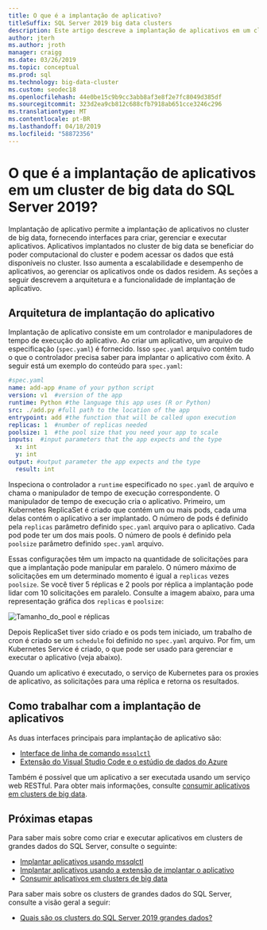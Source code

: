 ```yaml
---
title: O que é a implantação de aplicativo?
titleSuffix: SQL Server 2019 big data clusters
description: Este artigo descreve a implantação de aplicativos em um cluster de big data do SQL Server 2019 (visualização).
author: jterh
ms.author: jroth
manager: craigg
ms.date: 03/26/2019
ms.topic: conceptual
ms.prod: sql
ms.technology: big-data-cluster
ms.custom: seodec18
ms.openlocfilehash: 44e0be15c9b9cc3abb8af3e8f2e7fc8049d385df
ms.sourcegitcommit: 323d2ea9cb812c688cfb7918ab651cce3246c296
ms.translationtype: MT
ms.contentlocale: pt-BR
ms.lasthandoff: 04/18/2019
ms.locfileid: "58872356"
---
```

# <a name="what-is-application-deployment-on-a-sql-server-2019-big-data-cluster"></a>O que é a implantação de aplicativos em um cluster de big data do SQL Server 2019?

Implantação de aplicativo permite a implantação de aplicativos no cluster de big data, fornecendo interfaces para criar, gerenciar e executar aplicativos. Aplicativos implantados no cluster de big data se beneficiar do poder computacional do cluster e podem acessar os dados que está disponíveis no cluster. Isso aumenta a escalabilidade e desempenho de aplicativos, ao gerenciar os aplicativos onde os dados residem.
As seções a seguir descrevem a arquitetura e a funcionalidade de implantação de aplicativo.

## <a name="application-deployment-architecture"></a>Arquitetura de implantação do aplicativo

Implantação de aplicativo consiste em um controlador e manipuladores de tempo de execução do aplicativo. Ao criar um aplicativo, um arquivo de especificação (`spec.yaml`) é fornecido. Isso `spec.yaml` arquivo contém tudo o que o controlador precisa saber para implantar o aplicativo com êxito. A seguir está um exemplo do conteúdo para `spec.yaml`:

```yaml
#spec.yaml
name: add-app #name of your python script
version: v1  #version of the app
runtime: Python #the language this app uses (R or Python)
src: ./add.py #full path to the location of the app
entrypoint: add #the function that will be called upon execution
replicas: 1  #number of replicas needed
poolsize: 1  #the pool size that you need your app to scale
inputs:  #input parameters that the app expects and the type
  x: int
  y: int
output: #output parameter the app expects and the type
  result: int
```

Inspeciona o controlador a `runtime` especificado no `spec.yaml` de arquivo e chama o manipulador de tempo de execução correspondente. O manipulador de tempo de execução cria o aplicativo. Primeiro, um Kubernetes ReplicaSet é criado que contém um ou mais pods, cada uma delas contém o aplicativo a ser implantado. O número de pods é definido pela `replicas` parâmetro definido `spec.yaml` arquivo para o aplicativo. Cada pod pode ter um dos mais pools. O número de pools é definido pela `poolsize` parâmetro definido `spec.yaml` arquivo.

Essas configurações têm um impacto na quantidade de solicitações para que a implantação pode manipular em paralelo. O número máximo de solicitações em um determinado momento é igual a `replicas` vezes `poolsize`. Se você tiver 5 réplicas e 2 pools por réplica a implantação pode lidar com 10 solicitações em paralelo. Consulte a imagem abaixo, para uma representação gráfica dos `replicas` e `poolsize`:

![Tamanho_do_pool e réplicas](media/big-data-cluster-create-apps/poolsize-vs-replicas.png)

Depois ReplicaSet tiver sido criado e os pods tem iniciado, um trabalho de cron é criado se um `schedule` foi definido no `spec.yaml` arquivo. Por fim, um Kubernetes Service é criado, o que pode ser usado para gerenciar e executar o aplicativo (veja abaixo).

Quando um aplicativo é executado, o serviço de Kubernetes para os proxies de aplicativo, as solicitações para uma réplica e retorna os resultados.

## <a name="how-to-work-with-application-deployment"></a>Como trabalhar com a implantação de aplicativos

As duas interfaces principais para implantação de aplicativo são: 
- [Interface de linha de comando `mssqlctl`](big-data-cluster-create-apps.md)
- [Extensão do Visual Studio Code e o estúdio de dados do Azure](app-deployment-extension.md)

Também é possível que um aplicativo a ser executada usando um serviço web RESTful. Para obter mais informações, consulte [consumir aplicativos em clusters de big data](big-data-cluster-consume-apps.md).

## <a name="next-steps"></a>Próximas etapas

Para saber mais sobre como criar e executar aplicativos em clusters de grandes dados do SQL Server, consulte o seguinte:

- [Implantar aplicativos usando mssqlctl](big-data-cluster-create-apps.md)
- [Implantar aplicativos usando a extensão de implantar o aplicativo](app-deployment-extension.md)
- [Consumir aplicativos em clusters de big data](big-data-cluster-consume-apps.md)

Para saber mais sobre os clusters de grandes dados do SQL Server, consulte a visão geral a seguir:

- [Quais são os clusters do SQL Server 2019 grandes dados?](big-data-cluster-overview.md)
